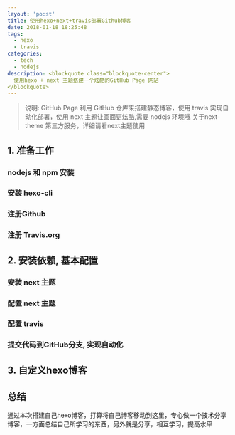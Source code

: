 ```yaml
---
layout: 'po:st'
title: 使用hexo+next+travis部署Github博客
date: 2018-01-18 18:25:48
tags:
  - hexo
  - travis
categories:
  - tech
  - nodejs
description: <blockquote class="blockquote-center">
  使用hexo + next 主题搭建一个炫酷的GitHub Page 网站
</blockquote>
---
```


> 说明: GitHub Page 利用 GitHub 仓库来搭建静态博客，使用 travis 实现自动化部署，使用 next 主题让画面更炫酷,需要 nodejs 环境哦
> 关于next-theme 第三方服务，详细请看next主题使用

## 1. 准备工作

### nodejs 和 npm 安装

### 安装 hexo-cli


### 注册Github 


### 注册 Travis.org

## 2. 安装依赖, 基本配置

### 安装 next 主题

### 配置 next 主题 


### 配置 travis


### 提交代码到GitHub分支, 实现自动化

## 3. 自定义hexo博客

## 总结

  通过本次搭建自己hexo博客，打算将自己博客移动到这里，专心做一个技术分享博客，一方面总结自己所学习的东西，另外就是分享，相互学习，提高水平
